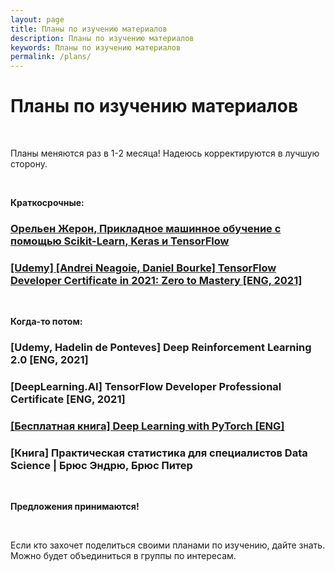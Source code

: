 ```yaml
---
layout: page
title: Планы по изучению материалов
description: Планы по изучению материалов
keywords: Планы по изучению материалов
permalink: /plans/
---
```


# Планы по изучению материалов

<br/>

Планы меняются раз в 1-2 месяца! Надеюсь корректируются в лучшую сторону.

<br/>

**Краткосрочные:**

### [Орельен Жерон, Прикладное машинное обучение с помощью Scikit-Learn, Keras и TensorFlow](/books/ds/ml/ru/hands-on-machine-learning-with-scikit-learn-and-tensorflow/)

### [[Udemy] [Andrei Neagoie, Daniel Bourke] TensorFlow Developer Certificate in 2021: Zero to Mastery [ENG, 2021]](/videos/ds/libs/tensorflow/en/tensorflow-developer-certificate-in-2021/)

<br/>

**Когда-то потом:**

### [Udemy, Hadelin de Ponteves] Deep Reinforcement Learning 2.0 [ENG, 2021]

### [DeepLearning.AI] TensorFlow Developer Professional Certificate [ENG, 2021]

### [[Бесплатная книга] Deep Learning with PyTorch [ENG]](/books/ds/dl/pytorch/deep-learning-with-pytorch/en/)

### [Книга] Практическая статистика для специалистов Data Science | Брюс Эндрю, Брюс Питер

<br/>

**Предложения принимаются!**

<br/>

Если кто захочет поделиться своими планами по изучению, дайте знать.
Можно будет объединиться в группы по интересам.
